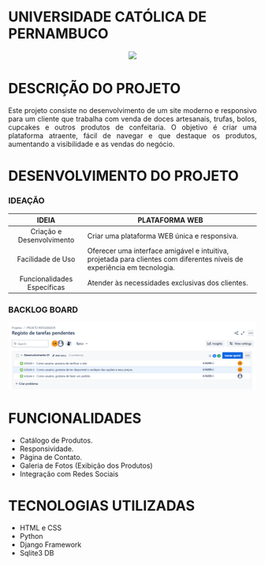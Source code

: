 # UNIVERSIDADE CATÓLICA DE PERNAMBUCO
<p align="center">
   <img src="http://www1.unicap.br/icam/wp-content/uploads/2019/06/marca_nova.svg" />
</p>

# DESCRIÇÃO DO PROJETO
<p align="justify">
Este projeto consiste no desenvolvimento de um site moderno e responsivo para um cliente que trabalha com venda de doces artesanais, trufas, bolos, cupcakes e outros produtos de confeitaria. 
O objetivo é criar uma plataforma atraente, fácil de navegar e que destaque os produtos, aumentando a visibilidade e as vendas do negócio.
</p>

 # DESENVOLVIMENTO DO PROJETO
### IDEAÇÃO
| IDEIA | PLATAFORMA WEB                                                                                                                                              |
| :--: | ---------------------------------------------------------------------------------------------------------------------------------------------------------------- |
|  Criação e Desenvolvimento   | Criar uma plataforma WEB única e responsiva. |
|  Facilidade de Uso   | Oferecer uma interface amigável e intuitiva, projetada para clientes com diferentes níveis de experiência em tecnologia. |
|  Funcionalidades Específicas   | Atender às necessidades exclusivas dos clientes. |
 ### BACKLOG BOARD
 ![board do jira](static/images/boardjira.png)

 # FUNCIONALIDADES
 - Catálogo de Produtos.
 - Responsividade.
 - Página de Contato.
 - Galeria de Fotos (Exibição dos Produtos)
 - Integração com Redes Sociais

# TECNOLOGIAS UTILIZADAS
- HTML e CSS
- Python
- Django Framework
- Sqlite3 DB

